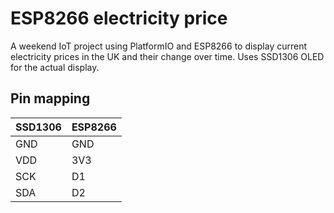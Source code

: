 # ESP8266 electricity price

A weekend IoT project using PlatformIO and ESP8266 to display 
current electricity prices in the UK and their change over time.
Uses SSD1306 OLED for the actual display.

## Pin mapping

| SSD1306 | ESP8266 |
|---------|---------|
| GND     | GND     |
| VDD     | 3V3     |
| SCK     | D1      |
| SDA     | D2      |